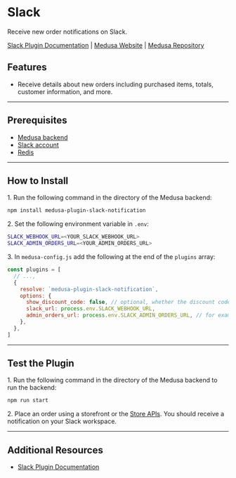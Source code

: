 # Slack

Receive new order notifications on Slack.

[Slack Plugin Documentation](https://docs.medusajs.com/v1/plugins/notifications/slack) | [Medusa Website](https://medusajs.com) | [Medusa Repository](https://github.com/medusajs/medusa)

## Features

- Receive details about new orders including purchased items, totals, customer information, and more.

---

## Prerequisites

- [Medusa backend](https://docs.medusajs.com/v1/development/backend/install)
- [Slack account](https://slack.com)
- [Redis](https://docs.medusajs.com/v1/development/backend/prepare-environment#redis)

---

## How to Install

1\. Run the following command in the directory of the Medusa backend:

  ```bash
  npm install medusa-plugin-slack-notification
  ```

2\. Set the following environment variable in `.env`:

  ```bash
  SLACK_WEBHOOK_URL=<YOUR_SLACK_WEBHOOK_URL>
  SLACK_ADMIN_ORDERS_URL=<YOUR_ADMIN_ORDERS_URL>
  ```

3\. In `medusa-config.js` add the following at the end of the `plugins` array:

  ```js
  const plugins = [
    // ...,
    {
      resolve: `medusa-plugin-slack-notification`,
      options: {
        show_discount_code: false, // optional, whether the discount code should be shown in notifications
        slack_url: process.env.SLACK_WEBHOOK_URL,
        admin_orders_url: process.env.SLACK_ADMIN_ORDERS_URL, // for example, http://localhost:7001/a/orders
      },
    },
  ]
  ```

---

## Test the Plugin

1\. Run the following command in the directory of the Medusa backend to run the backend:

  ```bash
  npm run start
  ```

2\. Place an order using a storefront or the [Store APIs](https://docs.medusajs.com/v1/api/store). You should receive a notification on your Slack workspace.

---

## Additional Resources

- [Slack Plugin Documentation](https://docs.medusajs.com/v1/plugins/notifications/slack)
